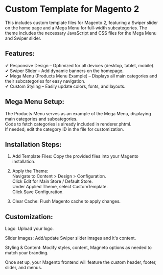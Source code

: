 # Custom Template for Magento 2

This includes custom template files for Magento 2, featuring a Swiper slider on the home page and a Mega Menu for full-width subcategories. The theme includes the necessary JavaScript and CSS files for the Mega Menu and Swiper slider.

## Features:

✔ Responsive Design – Optimized for all devices (desktop, tablet, mobile).<br>
✔ Swiper Slider – Add dynamic banners on the homepage.<br>
✔ Mega Menu (Products Menu Example) – Displays all main categories and their subcategories for easy navigation.<br>
✔ Custom Styling – Easily update colors, fonts, and layouts.<br>


## Mega Menu Setup:

The Products Menu serves as an example of the Mega Menu, displaying main categories and subcategories.<br>
Code to fetch categories is already included in renderer.phtml.<br>
If needed, edit the category ID in the file for customization.<br>

## Installation Steps:

1. Add Template Files: Copy the provided files into your Magento installation.<br />
2. Apply the Theme:<br>
	Navigate to Content > Design > Configuration.<br>
	Click Edit for Main Store / Default Store.<br>
	Under Applied Theme, select CustomTemplate.<br>
	Click Save Configuration.<br>

3. Clear Cache: Flush Magento cache to apply changes.

## Customization:

Logo: Upload your logo.<br>

Slider Images: Add/update Swiper slider images and it's content. <br>

Styling & Content: Modify styles, content, Magneto options as needed to match your branding.

Once set up, your Magento frontend will feature the custom header, footer, slider, and menus.